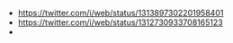 - https://twitter.com/i/web/status/1313897302201958401
- https://twitter.com/i/web/status/1312730933708165123
- 
